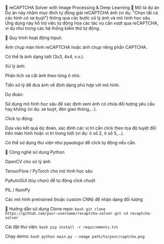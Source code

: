 🧠 reCAPTCHA Solver with Image Processing & Deep Learning
📝 Mô tả dự án
Dự án này nhằm mục đích tự động giải reCAPTCHA ảnh (ví dụ: "Chọn tất cả các hình có xe buýt") thông qua các bước xử lý ảnh và mô hình học sâu. Ứng dụng này hỗ trợ việc tự động hóa các tác vụ cần vượt qua reCAPTCHA, ví dụ như trong các hệ thống kiểm thử tự động.

📌 Quy trình hoạt động
Input:

Ảnh chụp màn hình reCAPTCHA hoặc ảnh chụp riêng phần CAPTCHA.

Có thể là ảnh dạng lưới (3x3, 4x4, v.v.).

Xử lý ảnh:

Phân tích và cắt ảnh theo từng ô nhỏ.

Tiền xử lý để đưa ảnh về định dạng phù hợp với mô hình.

Dự đoán:

Sử dụng mô hình học sâu để xác định xem ảnh có chứa đối tượng yêu cầu hay không (ví dụ: xe buýt, đèn giao thông,...).

Click tự động:

Dựa vào kết quả dự đoán, xác định các vị trí cần click theo tọa độ tuyệt đối trên màn hình hoặc vị trí trong lưới (ví dụ: ô số 2, ô số 5,...).

Có thể sử dụng thư viện như pyautogui để click tự động nếu cần.

🧰 Công nghệ sử dụng
Python

OpenCV cho xử lý ảnh

TensorFlow / PyTorch cho mô hình học sâu

PyAutoGUI (tùy chọn) để tự động click chuột

PIL / NumPy

Các mô hình pretrained (hoặc custom CNN) để nhận dạng đối tượng

🚀 Hướng dẫn sử dụng
Clone repo:
```bash git clone https://github.com/your-username/recaptcha-solver.git cd recaptcha-solver ``` 

Cài đặt thư viện:
```bash pip install -r requirements.txt```

Chạy demo:
```bash python main.py --image path/to/your/captcha.png```
